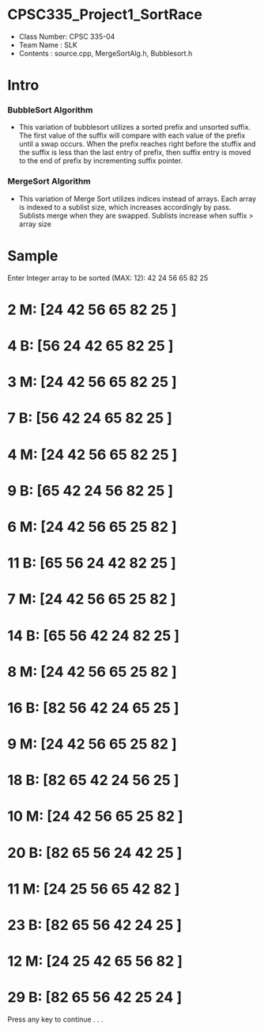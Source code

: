 # CPSC335_Project1_SortRace
* Class Number: CPSC 335-04
* Team Name   : SLK
* Contents    : source.cpp, MergeSortAlg.h, Bubblesort.h 
# Intro
### BubbleSort Algorithm
* This variation of bubblesort utilizes a sorted prefix and unsorted suffix. The first value of the suffix will compare with each value of the prefix until a swap occurs. When the prefix reaches right before the stuffix and the suffix is less than the last entry of prefix, then suffix entry is moved to the end of prefix by incrementing suffix pointer. 

### MergeSort Algorithm
* This variation of Merge Sort utilizes indices instead of arrays. Each array is indexed to a sublist size, which increases accordingly by pass. Sublists merge when they are swapped. Sublists increase when suffix > array size

# Sample

Enter Integer array to be sorted (MAX: 12): 42 24 56 65 82 25
# 2 M: [24 42 56 65 82 25 ]

# 4 B: [56 24 42 65 82 25 ]

# 3 M: [24 42 56 65 82 25 ]

# 7 B: [56 42 24 65 82 25 ]

# 4 M: [24 42 56 65 82 25 ]

# 9 B: [65 42 24 56 82 25 ]

# 6 M: [24 42 56 65 25 82 ]

# 11 B: [65 56 24 42 82 25 ]

# 7 M: [24 42 56 65 25 82 ]

# 14 B: [65 56 42 24 82 25 ]

# 8 M: [24 42 56 65 25 82 ]

# 16 B: [82 56 42 24 65 25 ]

# 9 M: [24 42 56 65 25 82 ]

# 18 B: [82 65 42 24 56 25 ]

# 10 M: [24 42 56 65 25 82 ]

# 20 B: [82 65 56 24 42 25 ]

# 11 M: [24 25 56 65 42 82 ]

# 23 B: [82 65 56 42 24 25 ]

# 12 M: [24 25 42 65 56 82 ]

# 29 B: [82 65 56 42 25 24 ]

Press any key to continue . . .
